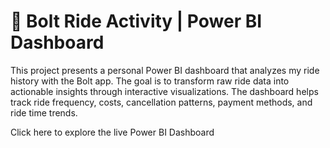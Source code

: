 # 🚖 Bolt Ride Activity | Power BI Dashboard

This project presents a personal Power BI dashboard that analyzes my ride history with the Bolt app. The goal is to transform raw ride data into actionable insights through interactive visualizations. The dashboard helps track ride frequency, costs, cancellation patterns, payment methods, and ride time trends.

Click here to explore the live Power BI Dashboard
